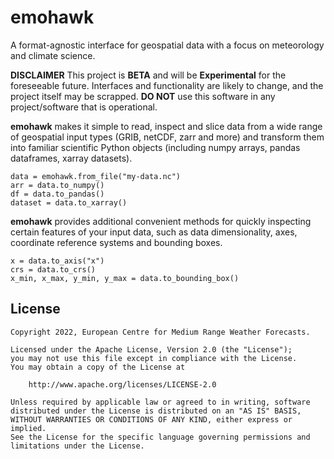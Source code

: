 # emohawk

A format-agnostic interface for geospatial data with a focus on meteorology and
climate science.

**DISCLAIMER**
This project is **BETA** and will be **Experimental** for the foreseeable future.
Interfaces and functionality are likely to change, and the project itself may be scrapped.
**DO NOT** use this software in any project/software that is operational.

**emohawk** makes it simple to read, inspect and slice data from a wide range of
geospatial input types (GRIB, netCDF, zarr and more) and transform them into
familiar scientific Python objects (including numpy arrays, pandas dataframes,
xarray datasets).

```
data = emohawk.from_file("my-data.nc")
arr = data.to_numpy()
df = data.to_pandas()
dataset = data.to_xarray()
```

**emohawk** provides additional convenient methods for quickly inspecting certain
features of your input data, such as data dimensionality, axes, coordinate
reference systems and bounding boxes.

```
x = data.to_axis("x")
crs = data.to_crs()
x_min, x_max, y_min, y_max = data.to_bounding_box()
```

## License

```
Copyright 2022, European Centre for Medium Range Weather Forecasts.

Licensed under the Apache License, Version 2.0 (the "License");
you may not use this file except in compliance with the License.
You may obtain a copy of the License at

    http://www.apache.org/licenses/LICENSE-2.0

Unless required by applicable law or agreed to in writing, software
distributed under the License is distributed on an "AS IS" BASIS,
WITHOUT WARRANTIES OR CONDITIONS OF ANY KIND, either express or implied.
See the License for the specific language governing permissions and
limitations under the License.
```
